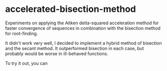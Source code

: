 # accelerated-bisection-method
Experiments on applying the Aitken delta-squared acceleration method for faster convergence of sequences in combination with the bisection method for root-finding.

It didn't work very well, I decided to implement a hybrid method of bisection and the secant method. It outperformed bisection in each case, but probably would be worse in ill-behaved functions.

To try it out, you can 